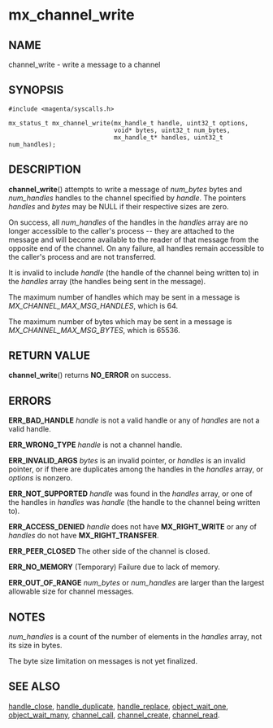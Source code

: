 # mx_channel_write

## NAME

channel_write - write a message to a channel

## SYNOPSIS

```
#include <magenta/syscalls.h>

mx_status_t mx_channel_write(mx_handle_t handle, uint32_t options,
                             void* bytes, uint32_t num_bytes,
                             mx_handle_t* handles, uint32_t num_handles);
```

## DESCRIPTION

**channel_write**() attempts to write a message of *num_bytes*
bytes and *num_handles* handles to the channel specified by
*handle*.  The pointers *handles* and *bytes* may be NULL if their
respective sizes are zero.

On success, all *num_handles* of the handles in the *handles* array
are no longer accessible to the caller's process -- they are attached
to the message and will become available to the reader of that message
from the opposite end of the channel.  On any failure, all handles
remain accessible to the caller's process and are not transferred.

It is invalid to include *handle* (the handle of the channel being written
to) in the *handles* array (the handles being sent in the message).

The maximum number of handles which may be sent in a message is
*MX_CHANNEL_MAX_MSG_HANDLES*, which is 64.

The maximum number of bytes which may be sent in a message is
*MX_CHANNEL_MAX_MSG_BYTES*, which is 65536.


## RETURN VALUE

**channel_write**() returns **NO_ERROR** on success.

## ERRORS

**ERR_BAD_HANDLE**  *handle* is not a valid handle or any of *handles*
are not a valid handle.

**ERR_WRONG_TYPE**  *handle* is not a channel handle.

**ERR_INVALID_ARGS**  *bytes* is an invalid pointer, or *handles*
is an invalid pointer, or if there are duplicates among the handles
in the *handles* array, or *options* is nonzero.

**ERR_NOT_SUPPORTED** *handle* was found in the *handles* array, or
one of the handles in *handles* was *handle* (the handle to the
channel being written to).

**ERR_ACCESS_DENIED**  *handle* does not have **MX_RIGHT_WRITE** or
any of *handles* do not have **MX_RIGHT_TRANSFER**.

**ERR_PEER_CLOSED**  The other side of the channel is closed.

**ERR_NO_MEMORY**  (Temporary) Failure due to lack of memory.

**ERR_OUT_OF_RANGE**  *num_bytes* or *num_handles* are larger than the
largest allowable size for channel messages.

## NOTES

*num_handles* is a count of the number of elements in the *handles*
array, not its size in bytes.

The byte size limitation on messages is not yet finalized.

## SEE ALSO

[handle_close](handle_close.md),
[handle_duplicate](handle_duplicate.md),
[handle_replace](handle_replace.md),
[object_wait_one](object_wait_one.md),
[object_wait_many](object_wait_many.md),
[channel_call](channel_call.md),
[channel_create](channel_create.md),
[channel_read](channel_read.md).
